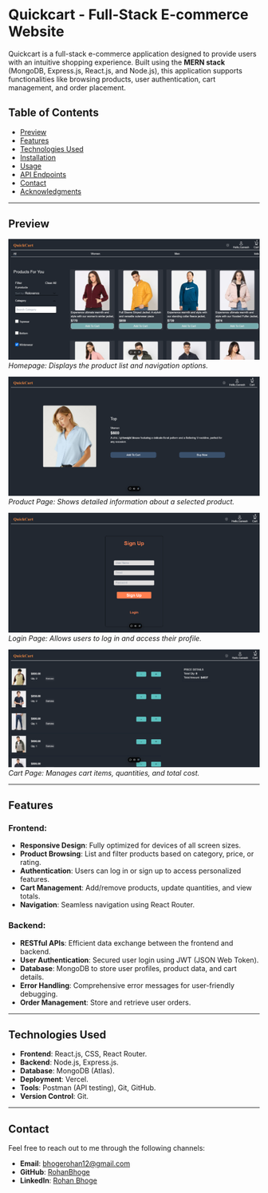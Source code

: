 # Quickcart - Full-Stack E-commerce Website

Quickcart is a full-stack e-commerce application designed to provide users with an intuitive shopping experience. Built using the **MERN stack** (MongoDB, Express.js, React.js, and Node.js), this application supports functionalities like browsing products, user authentication, cart management, and order placement.

## Table of Contents
- [Preview](#preview)
- [Features](#features)
- [Technologies Used](#technologies-used)
- [Installation](#installation)
- [Usage](#usage)
- [API Endpoints](#api-endpoints)
- [Contact](#contact)
- [Acknowledgments](#acknowledgments)

---

## Preview
![Homepage Screenshot](quickcart-assets/previewImg/homePage.png)  
*Homepage: Displays the product list and navigation options.*

![Product page](quickcart-assets/previewImg/productPage.png)  
*Product Page: Shows detailed information about a selected product.*

![Login page](quickcart-assets/previewImg/LoginPage.png)  
*Login Page: Allows users to log in and access their profile.*

![Cart page](quickcart-assets/previewImg/cartPage.png)  
*Cart Page: Manages cart items, quantities, and total cost.*

---

## Features

### Frontend:
- **Responsive Design**: Fully optimized for devices of all screen sizes.
- **Product Browsing**: List and filter products based on category, price, or rating.
- **Authentication**: Users can log in or sign up to access personalized features.
- **Cart Management**: Add/remove products, update quantities, and view totals.
- **Navigation**: Seamless navigation using React Router.

### Backend:
- **RESTful APIs**: Efficient data exchange between the frontend and backend.
- **User Authentication**: Secured user login using JWT (JSON Web Token).
- **Database**: MongoDB to store user profiles, product data, and cart details.
- **Error Handling**: Comprehensive error messages for user-friendly debugging.
- **Order Management**: Store and retrieve user orders.

---

## Technologies Used
- **Frontend**: React.js, CSS, React Router.
- **Backend**: Node.js, Express.js.
- **Database**: MongoDB (Atlas).
- **Deployment**: Vercel.
- **Tools**: Postman (API testing), Git, GitHub.
- **Version Control**: Git.

---

## Contact

Feel free to reach out to me through the following channels:

- **Email**: [bhogerohan12@gmail.com](mailto:bhogerohan12@gmail.com)
- **GitHub**: [RohanBhoge](https://github.com/RohanBhoge)
- **LinkedIn**: [Rohan Bhoge](https://www.linkedin.com/in/rohanbhoge)
